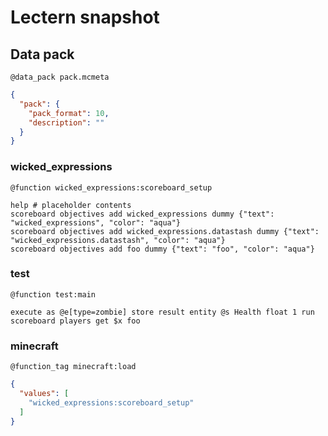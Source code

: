 # Lectern snapshot

## Data pack

`@data_pack pack.mcmeta`

```json
{
  "pack": {
    "pack_format": 10,
    "description": ""
  }
}
```

### wicked_expressions

`@function wicked_expressions:scoreboard_setup`

```mcfunction
help # placeholder contents
scoreboard objectives add wicked_expressions dummy {"text": "wicked_expressions", "color": "aqua"}
scoreboard objectives add wicked_expressions.datastash dummy {"text": "wicked_expressions.datastash", "color": "aqua"}
scoreboard objectives add foo dummy {"text": "foo", "color": "aqua"}
```

### test

`@function test:main`

```mcfunction
execute as @e[type=zombie] store result entity @s Health float 1 run scoreboard players get $x foo
```

### minecraft

`@function_tag minecraft:load`

```json
{
  "values": [
    "wicked_expressions:scoreboard_setup"
  ]
}
```
